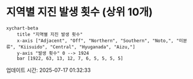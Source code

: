 # 지역별 지진 발생 횟수 (상위 10개)

```mermaid
xychart-beta
    title "지역별 지진 발생 횟수"
    x-axis ["Adjacent", "Off", "Northern", "Southern", "Noto,", "미분류", "Kiisuido", "Central", "Hyuganada", "Aizu,"]
    y-axis "발생 횟수" 0 --> 1924
    bar [1922, 63, 13, 12, 7, 6, 5, 5, 5, 5]
```

업데이트 시간: 2025-07-17 01:32:33
